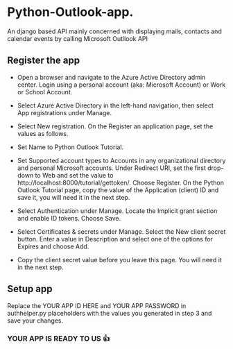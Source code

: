 # Python-Outlook-app.
An django based API mainly concerned with displaying mails, contacts and calendar events by calling Microsoft Outllook API 

## Register the app
  - Open a browser and navigate to the Azure Active Directory admin center. Login using a personal account (aka: Microsoft Account) or Work or School Account.

  - Select Azure Active Directory in the left-hand navigation, then select App registrations under Manage.

  - Select New registration. On the Register an application page, set the values as follows.

  - Set Name to Python Outlook Tutorial.
  - Set Supported account types to Accounts in any organizational directory and personal Microsoft accounts.
  Under Redirect URI, set the first drop-down to Web and set the value to http://localhost:8000/tutorial/gettoken/.
  Choose Register. On the Python Outlook Tutorial page, copy the value of the Application (client) ID and save it, you will need it in the next step.

  - Select Authentication under Manage. Locate the Implicit grant section and enable ID tokens. Choose Save.

  - Select Certificates & secrets under Manage. Select the New client secret button. Enter a value in Description and select one of the options for Expires and choose Add.

  - Copy the client secret value before you leave this page. You will need it in the next step.
  
  ## Setup app
  
  Replace the YOUR APP ID HERE and YOUR APP PASSWORD in authhelper.py placeholders with the values you generated in step 3 and save your     changes.
  
  ### YOUR APP IS READY TO US :+1:
